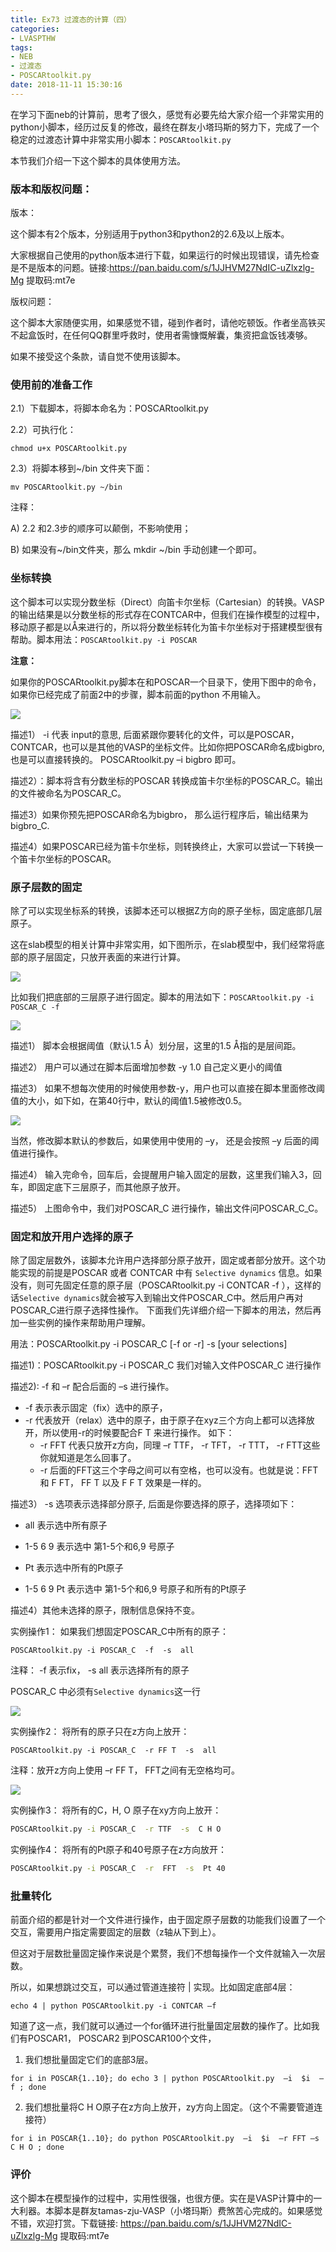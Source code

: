 ```yaml
---
title: Ex73 过渡态的计算（四）
categories: 
- LVASPTHW
tags: 
- NEB
- 过渡态
- POSCARtoolkit.py
date: 2018-11-11 15:30:16
---
```




在学习下面neb的计算前，思考了很久，感觉有必要先给大家介绍一个非常实用的python小脚本，经历过反复的修改，最终在群友小塔玛斯的努力下，完成了一个稳定的过渡态计算中非常实用小脚本：`POSCARtoolkit.py`

本节我们介绍一下这个脚本的具体使用方法。

### 版本和版权问题：



版本：

这个脚本有2个版本，分别适用于python3和python2的2.6及以上版本。

大家根据自己使用的python版本进行下载，如果运行的时候出现错误，请先检查是不是版本的问题。链接:https://pan.baidu.com/s/1JJHVM27NdIC-uZlxzlg-Mg   提取码:mt7e

 

版权问题：

这个脚本大家随便实用，如果感觉不错，碰到作者时，请他吃顿饭。作者坐高铁买不起盒饭时，在任何QQ群里呼救时，使用者需慷慨解囊，集资把盒饭钱凑够。

如果不接受这个条款，请自觉不使用该脚本。



###  使用前的准备工作 



2.1）下载脚本，将脚本命名为：POSCARtoolkit.py  

2.2）可执行化：

```
chmod u+x POSCARtoolkit.py
```

2.3）将脚本移到~/bin 文件夹下面： 

```
mv POSCARtoolkit.py ~/bin
```

注释：

A) 2.2 和2.3步的顺序可以颠倒，不影响使用；

B) 如果没有~/bin文件夹，那么 mkdir ~/bin 手动创建一个即可。

 

### 坐标转换

这个脚本可以实现分数坐标（Direct）向笛卡尔坐标（Cartesian）的转换。VASP的输出结果是以分数坐标的形式存在CONTCAR中，但我们在操作模型的过程中，移动原子都是以Å来进行的，所以将分数坐标转化为笛卡尔坐标对于搭建模型很有帮助。脚本用法：`POSCARtoolkit.py -i POSCAR`

 

**注意：**

如果你的POSCARtoolkit.py脚本在和POSCAR一个目录下，使用下图中的命令，如果你已经完成了前面2中的步骤，脚本前面的python 不用输入。

 ![](ex73/ex73-1.jpg)

 

描述1） -i 代表 input的意思, 后面紧跟你要转化的文件，可以是POSCAR，CONTCAR，也可以是其他的VASP的坐标文件。比如你把POSCAR命名成bigbro, 也是可以直接转换的。 POSCARtoolkit.py –i bigbro  即可。

描述2）：脚本将含有分数坐标的POSCAR 转换成笛卡尔坐标的POSCAR_C。输出的文件被命名为POSCAR_C。

描述3）如果你预先把POSCAR命名为bigbro， 那么运行程序后，输出结果为 bigbro_C.

描述4）如果POSCAR已经为笛卡尔坐标，则转换终止，大家可以尝试一下转换一个笛卡尔坐标的POSCAR。

 

### 原子层数的固定



除了可以实现坐标系的转换，该脚本还可以根据Z方向的原子坐标，固定底部几层原子。

这在slab模型的相关计算中非常实用，如下图所示，在slab模型中，我们经常将底部的原子层固定，只放开表面的来进行计算。

![](ex73/ex73-2.jpg)

 

比如我们把底部的三层原子进行固定。脚本的用法如下：`POSCARtoolkit.py -i POSCAR_C -f`



![](ex73/ex73-3.png)

 

描述1） 脚本会根据阈值（默认1.5 Å）划分层，这里的1.5 Å指的是层间距。

描述2） 用户可以通过在脚本后面增加参数 -y 1.0 自己定义更小的阈值

描述3） 如果不想每次使用的时候使用参数-y，用户也可以直接在脚本里面修改阈值的大小，如下如，在第40行中，默认的阈值1.5被修改0.5。

![](ex73/ex73-4.png)

当然，修改脚本默认的参数后，如果使用中使用的 –y， 还是会按照 –y 后面的阈值进行操作。

 

描述4） 输入完命令，回车后，会提醒用户输入固定的层数，这里我们输入3，回车，即固定底下三层原子，而其他原子放开。

描述5） 上图命令中，我们对POSCAR_C 进行操作，输出文件问POSCAR_C_C。

 

###  固定和放开用户选择的原子

 

除了固定层数外，该脚本允许用户选择部分原子放开，固定或者部分放开。这个功能实现的前提是POSCAR 或者 CONTCAR 中有 `Selective dynamics` 信息。如果没有，则可先固定任意的原子层（POSCARtoolkit.py -i  CONTCAR  -f ），这样的话`Selective dynamics`就会被写入到输出文件POSCAR_C中。然后用户再对POSCAR_C进行原子选择性操作。 下面我们先详细介绍一下脚本的用法，然后再加一些实例的操作来帮助用户理解。

用法：POSCARtoolkit.py -i POSCAR_C [-f or -r] -s [your selections]

描述1)：POSCARtoolkit.py -i POSCAR_C 我们对输入文件POSCAR_C 进行操作

描述2): -f 和 –r  配合后面的 –s 进行操作。

* -f 表示表示固定（fix）选中的原子，
* -r 代表放开（relax）选中的原子，由于原子在xyz三个方向上都可以选择放开，所以使用-r的时候要配合F T 来进行操作。 如下：
  * -r  FFT  代表只放开z方向，同理 –r TTF， -r  TFT， -r TTT， -r FTT这些你就知道是怎么回事了。
  * -r 后面的FFT这三个字母之间可以有空格，也可以没有。也就是说：FFT 和 F  FT， FF T 以及 F F T 效果是一样的。

描述3） -s 选项表示选择部分原子, 后面是你要选择的原子，选择项如下：

* all 表示选中所有原子

* 1-5 6 9 表示选中 第1-5个和6,9 号原子

* Pt 表示选中所有的Pt原子

* 1-5 6 9 Pt 表示选中 第1-5个和6,9 号原子和所有的Pt原子

描述4）其他未选择的原子，限制信息保持不变。



实例操作1： 如果我们想固定POSCAR_C中所有的原子：

```
POSCARtoolkit.py -i POSCAR_C  -f  -s  all
```

注释： -f 表示fix， -s all 表示选择所有的原子

POSCAR_C 中必须有`Selective dynamics`这一行

![](ex73/ex73-5.png)



实例操作2： 将所有的原子只在z方向上放开：

```
POSCARtoolkit.py -i POSCAR_C  -r FF T  -s  all
```

注释：放开z方向上使用 –r FF T， FFT之间有无空格均可。

 

![](ex73/ex73-6.png)



实例操作3： 将所有的C，H, O 原子在xy方向上放开：

```bash
POSCARtoolkit.py -i POSCAR_C  -r TTF  -s  C H O
```

实例操作4： 将所有的Pt原子和40号原子在z方向放开：

```bash
POSCARtoolkit.py -i POSCAR_C  -r  FFT  -s  Pt 40
```

 

### 批量转化



前面介绍的都是针对一个文件进行操作，由于固定原子层数的功能我们设置了一个交互，需要用户指定需要固定的层数（z轴从下到上）。

但这对于层数批量固定操作来说是个累赘，我们不想每操作一个文件就输入一次层数。

所以，如果想跳过交互，可以通过管道连接符 | 实现。比如固定底部4层：

```
echo 4 | python POSCARtoolkit.py -i CONTCAR –f
```

知道了这一点，我们就可以通过一个for循环进行批量固定层数的操作了。比如我们有POSCAR1， POSCAR2 到POSCAR100个文件，

1) 我们想批量固定它们的底部3层。

```
for i in POSCAR{1..10}; do echo 3 | python POSCARtoolkit.py  –i  $i  –f ; done 
```

2) 我们想批量将C H O原子在z方向上放开，zy方向上固定。（这个不需要管道连接符）

```
for i in POSCAR{1..10}; do python POSCARtoolkit.py  –i  $i  –r FFT –s C H O ; done
```

 

### 评价

这个脚本在模型操作的过程中，实用性很强，也很方便。实在是VASP计算中的一大利器。本脚本是群友tamas-zju-VASP（小塔玛斯）费煞苦心完成的。如果感觉不错，欢迎打赏。下载链接: https://pan.baidu.com/s/1JJHVM27NdIC-uZlxzlg-Mg   提取码:mt7e
